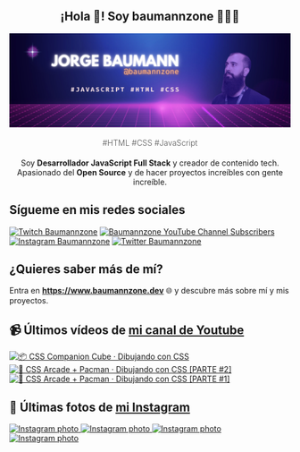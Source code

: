 <p align="center">
   <h2 align="center">¡Hola 👋! Soy baumannzone 👨🏻‍💻</h2>
   <img align="center" src="img/header.png" />
   <h4 align="center" style="font-weight: 300; color: #555;">#HTML #CSS #JavaScript</h4>
</p>

<p align="center" style="margin-bottom: 20px">Soy <strong>Desarrollador JavaScript Full Stack</strong> y creador de contenido tech.
<br/>
Apasionado del <strong>Open Source</strong> y de hacer proyectos increíbles con gente increíble.
</p>

## Sígueme en mis redes sociales

[![Twitch Baumannzone](https://img.shields.io/twitch/status/baumannzone?style=social)](https://twitch.tv/baumannzone)
[![Baumannzone YouTube Channel Subscribers](https://img.shields.io/youtube/channel/subscribers/UCTTj5ztXnGeDRPFVsBp7VMA?style=social)](https://youtube.com/rambitojs)
[![Instagram Baumannzone](https://img.shields.io/badge/Baumannzone--_.svg?label=Instagram&style=social&logo=instagram)](https://instagram.com/baumannzone)
[![Twitter Baumannzone](https://img.shields.io/twitter/follow/Baumannzone?label=Twitter&style=social)](https://twitter.com/baumannzone)

## ¿Quieres saber más de mí?

Entra en **https://www.baumannzone.dev** 🌐 y descubre más sobre mí y mis proyectos.

## 📹 Últimos vídeos de [mi canal de Youtube](https://youtube.com/rambitojs?sub_confirmation=1)


<a href='https://youtu.be/W6xwoSJahA0' target='_blank'>
  <img width='30%' src='https://img.youtube.com/vi/W6xwoSJahA0/mqdefault.jpg' alt='📦 CSS Companion Cube · Dibujando con CSS' />
</a>
<a href='https://youtu.be/9C3NXVXewH8' target='_blank'>
  <img width='30%' src='https://img.youtube.com/vi/9C3NXVXewH8/mqdefault.jpg' alt='👾 CSS Arcade + Pacman · Dibujando con CSS [PARTE #2]' />
</a>
<a href='https://youtu.be/2ahqLdgkSxA' target='_blank'>
  <img width='30%' src='https://img.youtube.com/vi/2ahqLdgkSxA/mqdefault.jpg' alt='👾 CSS Arcade + Pacman · Dibujando con CSS [PARTE #1]' />
</a>

## 📸 Últimas fotos de [mi Instagram](https://instagram.com/baumannzone)


<a href='https://instagram.com/p/C4StL9otLlK' target='_blank'>
  <img width='20%' src='https://instagram.fcwl1-1.fna.fbcdn.net/v/t51.29350-15/432191985_948302910139290_8762592650623413272_n.jpg?stp=dst-jpg_e35_p1080x1080_sh0.08&_nc_ht=instagram.fcwl1-1.fna.fbcdn.net&_nc_cat=106&_nc_ohc=RiMptmRB798AX9-qSM0&edm=APU89FABAAAA&ccb=7-5&oh=00_AfBUsrCUVEqQfucaRRe47efSZ08l486FQhPmhEQfkH2hXQ&oe=65F0C1D4&_nc_sid=bc0c2c' alt='Instagram photo' />
</a>
<a href='https://instagram.com/p/C4Q8FM9NU-f' target='_blank'>
  <img width='20%' src='https://instagram.fcwl1-1.fna.fbcdn.net/v/t51.29350-15/432215156_377946755196727_2931500222000133592_n.jpg?stp=dst-jpg_e35_s1080x1080&_nc_ht=instagram.fcwl1-1.fna.fbcdn.net&_nc_cat=107&_nc_ohc=XvyGLEgp_RsAX-qXYrf&edm=APU89FABAAAA&ccb=7-5&ig_cache_key=MzMxOTQxNzE2NTY3MTkxMTMyNw%3D%3D.2-ccb7-5&oh=00_AfA0E-dIvc15sAMsbq7q_k1qpJvwGW_xHKxH7fivjMMj2g&oe=65F43086&_nc_sid=bc0c2c' alt='Instagram photo' />
</a>
<a href='https://instagram.com/p/C4OHq73tDeh' target='_blank'>
  <img width='20%' src='https://instagram.fcwl1-1.fna.fbcdn.net/v/t51.29350-15/431705124_717469576905655_4705988856505292061_n.jpg?stp=dst-jpg_e35_s1080x1080&_nc_ht=instagram.fcwl1-1.fna.fbcdn.net&_nc_cat=107&_nc_ohc=ZhZE0VvFuSQAX94xIpb&edm=APU89FABAAAA&ccb=7-5&ig_cache_key=MzMxODYyMzcxMjI0NzU2MDA5Nw%3D%3D.2-ccb7-5&oh=00_AfAVlkSjxq0R1mLObUr3QI_pkjHtyRyN8Bt6J6N8GSkMCw&oe=65F3C4DA&_nc_sid=bc0c2c' alt='Instagram photo' />
</a>
<a href='https://instagram.com/p/C4KweolN6dc' target='_blank'>
  <img width='20%' src='https://instagram.fcwl1-1.fna.fbcdn.net/v/t51.29350-15/431756917_1178309220209397_2018929003959921386_n.jpg?stp=dst-jpg_e35_s1080x1080&_nc_ht=instagram.fcwl1-1.fna.fbcdn.net&_nc_cat=109&_nc_ohc=DMs4XZfs2ocAX-r9qdZ&edm=APU89FABAAAA&ccb=7-5&ig_cache_key=MzMxNzY3NzI4NjkwMjcwMzk2NA%3D%3D.2-ccb7-5&oh=00_AfACMTG91Ejb9kYBs-c7XMpoNgSakveUdBMHyMjmkzFPtQ&oe=65F34D33&_nc_sid=bc0c2c' alt='Instagram photo' />
</a>
